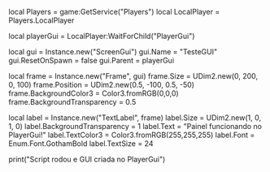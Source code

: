 local Players = game:GetService("Players")
local LocalPlayer = Players.LocalPlayer

local playerGui = LocalPlayer:WaitForChild("PlayerGui")

local gui = Instance.new("ScreenGui")
gui.Name = "TesteGUI"
gui.ResetOnSpawn = false
gui.Parent = playerGui

local frame = Instance.new("Frame", gui)
frame.Size = UDim2.new(0, 200, 0, 100)
frame.Position = UDim2.new(0.5, -100, 0.5, -50)
frame.BackgroundColor3 = Color3.fromRGB(0,0,0)
frame.BackgroundTransparency = 0.5

local label = Instance.new("TextLabel", frame)
label.Size = UDim2.new(1, 0, 1, 0)
label.BackgroundTransparency = 1
label.Text = "Painel funcionando no PlayerGui!"
label.TextColor3 = Color3.fromRGB(255,255,255)
label.Font = Enum.Font.GothamBold
label.TextSize = 24

print("Script rodou e GUI criada no PlayerGui")
